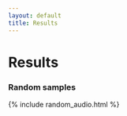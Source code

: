 ```yaml
---
layout: default
title: Results
---
```


# Results

### Random samples

{% include random_audio.html %}